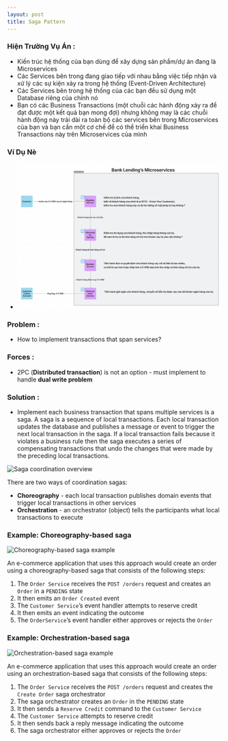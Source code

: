 ```yaml
---
layout: post
title: Saga Pattern
---
```

### Hiện Trường Vụ Án :
- Kiến trúc hệ thống của bạn dùng để xây dựng sản phẩm/dự án đang là Microservices
- Các Services bên trong đang giao tiếp với nhau bằng việc tiếp nhận và xử lý các sự kiện xảy ra trong hệ thống (Event-Driven Architecture)
- Các Services bên trong hệ thống của các bạn đều sử dụng một Database riêng của chính nó
- Bạn có các Business Transactions (một chuỗi các hành động xảy ra để đạt được một kết quả bạn mong đợi) nhưng không may là các chuỗi hành động này trải dài ra toàn bộ các services bên trong Microservices của bạn và bạn cần một cơ chế để có thể triển khai Business Transactions này trên Microservices của mình
### Ví Dụ Nè
  
- ![Ví dụ về Saga Pattern](/images/example-1.jpg)

### Problem :

- How to implement transactions that span services?

### Forces :

- 2PC (**Distributed transaction**) is not an option - must implement to handle **dual write problem**

### Solution :

- Implement each business transaction that spans multiple services is a saga. A saga is a sequence of local transactions. Each local transaction updates the database and publishes a message or event to trigger the next local transaction in the saga. If a local transaction fails because it violates a business rule then the saga executes a series of compensating transactions that undo the changes that were made by the preceding local transactions.

![Saga coordination overview](https://s3-us-west-2.amazonaws.com/secure.notion-static.com/89952217-be82-4c35-bc5f-a0e766992d51/Untitled.png)

There are two ways of coordination sagas:

- **Choreography** - each local transaction publishes domain events that trigger local transactions in other services
- **Orchestration** - an orchestrator (object) tells the participants what local transactions to execute

### **Example: Choreography-based saga**

![Choreography-based saga example](https://s3-us-west-2.amazonaws.com/secure.notion-static.com/950a7357-bb55-4284-9d68-3a92d5879c6c/Untitled.png)

An e-commerce application that uses this approach would create an order using a choreography-based saga that consists of the following steps:

1. The `Order Service` receives the `POST /orders` request and creates an `Order` in a `PENDING` state
2. It then emits an `Order Created` event
3. The `Customer Service`’s event handler attempts to reserve credit
4. It then emits an event indicating the outcome
5. The `OrderService`’s event handler either approves or rejects the `Order`

### **Example: Orchestration-based saga**

![Orchestration-based saga example](https://s3-us-west-2.amazonaws.com/secure.notion-static.com/301a53ac-8439-43c2-a858-31a3251becf4/Untitled.png)

An e-commerce application that uses this approach would create an order using an orchestration-based saga that consists of the following steps:

1. The `Order Service` receives the `POST /orders` request and creates the `Create Order` saga orchestrator
2. The saga orchestrator creates an `Order` in the `PENDING` state
3. It then sends a `Reserve Credit` command to the `Customer Service`
4. The `Customer Service` attempts to reserve credit
5. It then sends back a reply message indicating the outcome
6. The saga orchestrator either approves or rejects the `Order`
